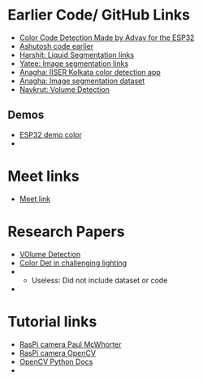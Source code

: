 # Earlier Code/ GitHub Links
+ [Color Code Detection Made by Advay for the ESP32](https://github.com/MysticVapour/ESP32-Cam-Module)
+ [Ashutosh code earlier](https://github.com/KarAshutosh/TIP-Accessibility-2022)
+ [Harshit: Liquid Segmentation links](https://github.com/gauthamnarayan/transparent-liquid-segmentation?tab=readme-ov-file)
+ [Yatee: Image segmentation links](https://github.com/iliskhan/keras_liquid_segmentation/tree/master/data/test/masks)
+ [Anagha: IISER Kolkata color detection app](https://www.iiserkol.ac.in/~light/)
+ [Anagha: Image segmentation dataset](https://github.com/sagieppel/LabPics-medical-Computer-vision-for-liquid-samples-in-hospitals-and-medical-lab-)
+ [Navkrut: Volume Detection](https://github.com/MoAdel1/VolumeDetection/blob/master/volume_V.4/main.py)
## Demos
+ [ESP32 demo color](https://drive.google.com/file/d/1-KPZX82coL0V2wkdQ4DkYTrtMGoLSRqQ/view?pli=1)
+ 
# Meet links
+ [Meet link](https://meet.google.com/vqd-osto-kvg)
# Research Papers
+ [VOlume Detection ](https://arxiv.org/ftp/arxiv/papers/1404/1404.7174.pdf)
+ [Color Det in challenging lighting](https://arxiv.org/html/2402.04762v1)
+   + Useless: Did not include dataset or code
+ 
# Tutorial links
+ [RasPi camera Paul McWhorter](https://www.youtube.com/watch?v=kuJpdAf07WQ)
+ [RasPi camera OpenCV](https://www.engineersgarage.com/opencv4-5-raspberry-pi-image-video-access-recording/)
+ [OpenCV Python Docs](https://docs.opencv.org/4.x/d6/d00/tutorial_py_root.html)
+ 
